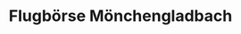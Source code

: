 ---
title: "Flugbörse Mönchengladbach"
url: /moenchengladbach/flugboerse-moenchengladbach/
shop: Reisebüro
---